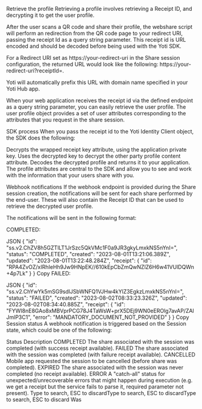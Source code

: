 Retrieve the profile
Retrieving a profile involves retrieving a Receipt ID, and decrypting it to get the user profile.

After the user scans a QR code and share their profile, the webshare script will perform an redirection from the QR code page to your redirect URI, passing the receipt Id as a query string parameter. This receipt id is URL encoded and should be decoded before being used with the Yoti SDK.

For a Redirect URI set as https://your-redirect-uri in the Share session configuration, the returned URL would look like the following: https://your-redirect-uri?receiptId=.

Yoti will automatically prefix this URL with domain name specified in your Yoti Hub app.

When your web application receives the receipt id via the defined endpoint as a query string parameter, you can easily retrieve the user profile. The user profile object provides a set of user attributes corresponding to the attributes that you request in the share session.

SDK process
When you pass the receipt id to the Yoti Identity Client object, the SDK does the following:

Decrypts the wrapped receipt key attribute, using the application private key.
Uses the decrypted key to decrypt the other party profile content attribute.
Decodes the decrypted profile and returns it to your application.
The profile attributes are central to the SDK and allow you to see and work with the information that your users share with you.

Webhook notifications
If the webhook endpoint is provided during the Share session creation, the notifications will be sent for each share performed by the end-user. These will also contain the Receipt ID that can be used to retrieve the decrypted user profile.

The notifications will be sent in the following format:

COMPLETED:

JSON
{
    "id": "ss.v2.ChZV8h5GZTlLT1JrSzc5QkVMc1F0a9JR3gkyLmxkNS5nYnI=",
    "status": "COMPLETED",
    "created": "2023-08-01T13:21:06.389Z",
    "updated": "2023-08-01T13:22:48.284Z",
    "receipt": {
        "id": "RPA4ZvOZ/xIRhIeHh9Jw9HNpEK//610kEpCbZmQwNZlZ6H6w41VUlDQWn+4p7Lk"
    }
}
Copy
FAILED:

JSON
{
    "id": "ss.v2.ChYwYk5mSG9sdlJSbWNFQ1VJHw4kYlZ3EgkzLmxkNS5nYnI=",
    "status": "FAILED",
    "created": "2023-08-02T08:33:23.326Z",
    "updated": "2023-08-02T08:34:40.885Z",
    "receipt": {
      "id": "FYWI8nE8GAo8xMBVprPCG78J4TaWsW+prX5DEj9WN0eEROlg7avAP/ZAlJmlP3C1",
      "error": "MANDATORY_DOCUMENT_NOT_PROVIDED"
    }
}
Copy
Session status
A webhook notification is triggered based on the Session state, which could be one of the following:

Status	Description
COMPLETED	The share associated with the session was completed (with success receipt available).
FAILED	The share associated with the session was completed (with failure receipt available).
CANCELLED	Mobile app requested the session to be cancelled (before share was completed).
EXPIRED	The share associated with the session was never completed (no receipt available).
ERROR	A "catch-all" status for unexpected/unrecoverable errors that might happen during execution (e.g. we get a receipt but the service fails to parse it, required parameter not present).
Type to search, ESC to discardType to search, ESC to discardType to search, ESC to discard
Was